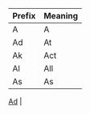 | Prefix | Meaning |
|--------|---------|
| A      | A       |
| Ad     | At      |
| Ak     | Act     |
| Al     | All     |
| As     | As      |

[Ad](/docs/a/ad.md) |
